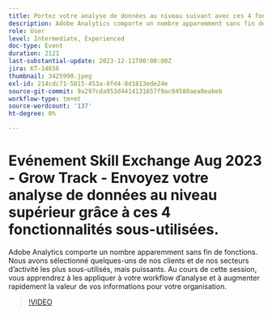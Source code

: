 ```yaml
---
title: Portez votre analyse de données au niveau suivant avec ces 4 fonctionnalités sous-utilisées.
description: Adobe Analytics comporte un nombre apparemment sans fin de fonctions. Nous avons sélectionné quelques-uns de nos clients et de nos secteurs d’activité les plus sous-utilisés, mais puissants. Au cours de cette session, vous apprendrez à les appliquer à votre workflow d’analyse et à augmenter rapidement la valeur de vos informations pour votre organisation.
role: User
level: Intermediate, Experienced
doc-type: Event
duration: 2121
last-substantial-update: 2023-12-11T00:00:00Z
jira: KT-14656
thumbnail: 3425990.jpeg
exl-id: 214cdc71-5815-453a-8fd4-8d1813ede24e
source-git-commit: 9a297cda953d4414131657f9ac84580aea0eabeb
workflow-type: tm+mt
source-wordcount: '137'
ht-degree: 0%

---
```


# Evénement Skill Exchange Aug 2023 - Grow Track - Envoyez votre analyse de données au niveau supérieur grâce à ces 4 fonctionnalités sous-utilisées.

Adobe Analytics comporte un nombre apparemment sans fin de fonctions. Nous avons sélectionné quelques-uns de nos clients et de nos secteurs d’activité les plus sous-utilisés, mais puissants. Au cours de cette session, vous apprendrez à les appliquer à votre workflow d’analyse et à augmenter rapidement la valeur de vos informations pour votre organisation.

>[!VIDEO](https://video.tv.adobe.com/v/3456587/?learn=on&captions=fre_fr)
